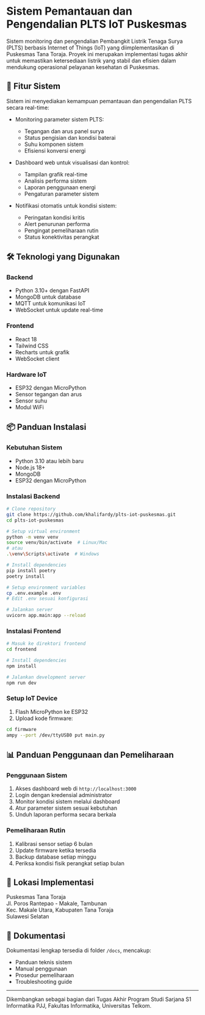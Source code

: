 # Sistem Pemantauan dan Pengendalian PLTS IoT Puskesmas

Sistem monitoring dan pengendalian Pembangkit Listrik Tenaga Surya (PLTS) berbasis Internet of Things (IoT) yang diimplementasikan di Puskesmas Tana Toraja. Proyek ini merupakan implementasi tugas akhir untuk memastikan ketersediaan listrik yang stabil dan efisien dalam mendukung operasional pelayanan kesehatan di Puskesmas.

## 🌟 Fitur Sistem

Sistem ini menyediakan kemampuan pemantauan dan pengendalian PLTS secara real-time:

- Monitoring parameter sistem PLTS:
  - Tegangan dan arus panel surya
  - Status pengisian dan kondisi baterai
  - Suhu komponen sistem
  - Efisiensi konversi energi

- Dashboard web untuk visualisasi dan kontrol:
  - Tampilan grafik real-time
  - Analisis performa sistem
  - Laporan penggunaan energi
  - Pengaturan parameter sistem

- Notifikasi otomatis untuk kondisi sistem:
  - Peringatan kondisi kritis
  - Alert penurunan performa
  - Pengingat pemeliharaan rutin
  - Status konektivitas perangkat

## 🛠 Teknologi yang Digunakan

### Backend
- Python 3.10+ dengan FastAPI
- MongoDB untuk database
- MQTT untuk komunikasi IoT
- WebSocket untuk update real-time

### Frontend
- React 18
- Tailwind CSS
- Recharts untuk grafik
- WebSocket client

### Hardware IoT
- ESP32 dengan MicroPython
- Sensor tegangan dan arus
- Sensor suhu
- Modul WiFi

## 📦 Panduan Instalasi

### Kebutuhan Sistem
- Python 3.10 atau lebih baru
- Node.js 18+
- MongoDB
- ESP32 dengan MicroPython

### Instalasi Backend

```bash
# Clone repository
git clone https://github.com/khalifardy/plts-iot-puskesmas.git
cd plts-iot-puskesmas

# Setup virtual environment
python -m venv venv
source venv/bin/activate  # Linux/Mac
# atau
.\venv\Scripts\activate  # Windows

# Install dependencies
pip install poetry
poetry install

# Setup environment variables
cp .env.example .env
# Edit .env sesuai konfigurasi

# Jalankan server
uvicorn app.main:app --reload
```

### Instalasi Frontend

```bash
# Masuk ke direktori frontend
cd frontend

# Install dependencies
npm install

# Jalankan development server
npm run dev
```

### Setup IoT Device

1. Flash MicroPython ke ESP32
2. Upload kode firmware:
```bash
cd firmware
ampy --port /dev/ttyUSB0 put main.py
```

## 📊 Panduan Penggunaan dan Pemeliharaan

### Penggunaan Sistem
1. Akses dashboard web di `http://localhost:3000`
2. Login dengan kredensial administrator
3. Monitor kondisi sistem melalui dashboard
4. Atur parameter sistem sesuai kebutuhan
5. Unduh laporan performa secara berkala

### Pemeliharaan Rutin
1. Kalibrasi sensor setiap 6 bulan
2. Update firmware ketika tersedia
3. Backup database setiap minggu
4. Periksa kondisi fisik perangkat setiap bulan

## 📍 Lokasi Implementasi

Puskesmas Tana Toraja  
Jl. Poros Rantepao - Makale, Tambunan  
Kec. Makale Utara, Kabupaten Tana Toraja  
Sulawesi Selatan

## 📝 Dokumentasi

Dokumentasi lengkap tersedia di folder `/docs`, mencakup:
- Panduan teknis sistem
- Manual penggunaan
- Prosedur pemeliharaan
- Troubleshooting guide

---

Dikembangkan sebagai bagian dari Tugas Akhir Program Studi Sarjana S1 Informatika PJJ, Fakultas Informatika, Universitas Telkom.
